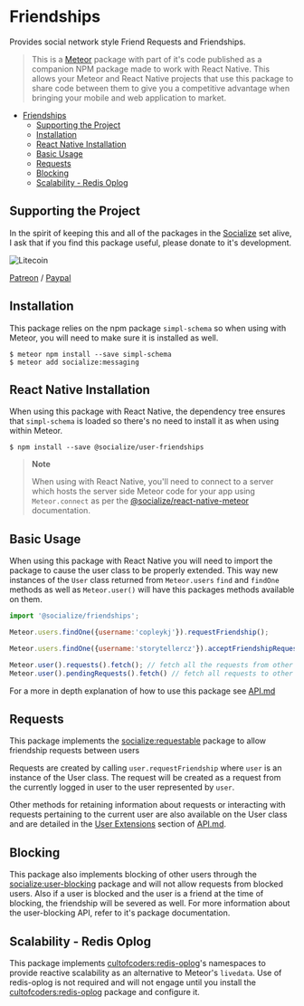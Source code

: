 # Friendships

Provides social network style Friend Requests and Friendships.

>This is a [Meteor][meteor] package with part of it's code published as a companion NPM package made to work with React Native. This allows your Meteor and React Native projects that use this package to share code between them to give you a competitive advantage when bringing your mobile and web application to market.

- [Friendships](#friendships)
    - [Supporting the Project](#supporting-the-project)
    - [Installation](#installation)
    - [React Native Installation](#react-native-installation)
    - [Basic Usage](#basic-usage)
    - [Requests](#requests)
    - [Blocking](#blocking)
    - [Scalability - Redis Oplog](#scalability---redis-oplog)

## Supporting the Project
In the spirit of keeping this and all of the packages in the [Socialize][socialize] set alive, I ask that if you find this package useful, please donate to it's development.

![Litecoin](http://gdurl.com/xnOe)

[Patreon](https://www.patreon.com/user?u=4866588) / [Paypal](https://www.paypal.me/copleykj)

## Installation

This package relies on the npm package `simpl-schema` so when using with Meteor, you will need to make sure it is installed as well.

```shell
$ meteor npm install --save simpl-schema
$ meteor add socialize:messaging
```

## React Native Installation

When using this package with React Native, the dependency tree ensures that `simpl-schema` is loaded so there's no need to install it as when using within Meteor.

```shell
$ npm install --save @socialize/user-friendships
```
> **Note**
>
>  When using with React Native, you'll need to connect to a server which hosts the server side Meteor code for your app using `Meteor.connect` as per the [@socialize/react-native-meteor](https://www.npmjs.com/package/@socialize/react-native-meteor#example-usage) documentation.

## Basic Usage

When using this package with React Native you will need to import the package to cause the user class to be properly extended. This way new instances of the `User` class returned from `Meteor.users` `find` and `findOne` methods as well as `Meteor.user()` will have this packages methods available on them.

```javascript
import '@socialize/friendships';
```

```javascript
Meteor.users.findOne({username:'copleykj'}).requestFriendship();

Meteor.users.findOne({username:'storytellercz'}).acceptFriendshipRequest();

Meteor.user().requests().fetch(); // fetch all the requests from other users
Meteor.user().pendingRequests().fetch() // fetch all requests to other users
```

For a more in depth explanation of how to use this package see [API.md](api)

## Requests

This package implements the [socialize:requestable][socialize-requestable] package to allow friendship requests between users

Requests are created by calling `user.requestFriendship` where `user` is an instance of the User class. The request will be created as a request from the currently logged in user to the user represented by `user`.

Other methods for retaining information about requests or interacting with requests pertaining to the current user are also available on the User class and are detailed in the [User Extensions](API.md/#user-extensions) section of [API.md][api].

## Blocking

This package also implements blocking of other users through the [socialize:user-blocking][socialize-user-blocking] package and will not allow requests from blocked users. Also if a user is blocked and the user is a friend at the time of blocking, the friendship will be severed as well. For more information about the user-blocking API, refer to it's package documentation.

## Scalability - Redis Oplog

This package implements [cultofcoders:redis-oplog][redis-oplog]'s namespaces to provide reactive scalability as an alternative to Meteor's `livedata`. Use of redis-oplog is not required and will not engage until you install the [cultofcoders:redis-oplog][redis-oplog] package and configure it.


[redis-oplog]:https://github.com/cultofcoders/redis-oplog
[socialize-requestable]:https://github.com/copleykj/socialize-requestable
[socialize-user-blocking]:https://github.com/copleykj/socialize-user-blocking
[socialize]: https://atmospherejs.com/socialize
[api]: https://github.com/copleykj/socialize-friendships/blob/master/API.md
[user-extensions]: https://github.com/copleykj/socialize-friendships/blob/master/API.md/#user-extensions
[meteor]: https://meteor.com
